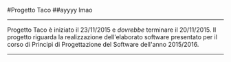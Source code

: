 #Progetto Taco
##ayyyy lmao

---------------

Progetto Taco è iniziato il 23/11/2015 e *dovrebbe* terminare il 20/11/2015.
Il progetto riguarda la realizzazione dell'elaborato software presentato per il corso di Principi di Progettazione del Software dell'anno 2015/2016. 

---------------
